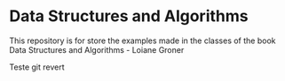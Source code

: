 # Data Structures and Algorithms

This repository is for store the examples made in the classes of the book Data Structures and Algorithms - Loiane Groner

Teste git revert
